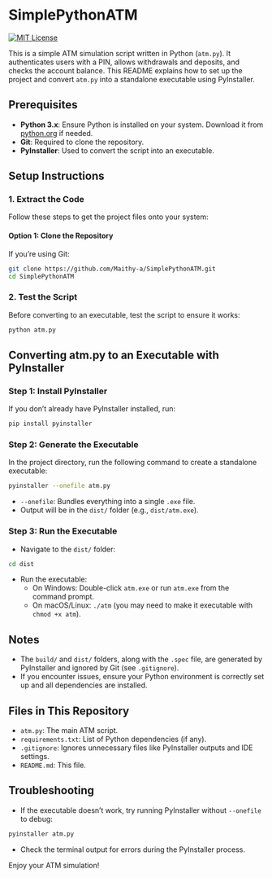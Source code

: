 # SimplePythonATM
[![MIT License](https://img.shields.io/badge/License-MIT-green.svg)](https://choosealicense.com/licenses/mit/)

This is a simple ATM simulation script written in Python (`atm.py`). It authenticates users with a PIN, allows withdrawals and deposits, and checks the account balance. This README explains how to set up the project and convert `atm.py` into a standalone executable using PyInstaller.

## Prerequisites

- **Python 3.x**: Ensure Python is installed on your system. Download it from [python.org](https://www.python.org/downloads/) if needed.
- **Git**: Required to clone the repository.
- **PyInstaller**: Used to convert the script into an executable.

## Setup Instructions

### 1. Extract the Code
Follow these steps to get the project files onto your system:

#### Option 1: Clone the Repository
If you’re using Git:
```bash
git clone https://github.com/Maithy-a/SimplePythonATM.git
cd SimplePythonATM
```

### 2. Test the Script
Before converting to an executable, test the script to ensure it works:
```bash
python atm.py
```

## Converting atm.py to an Executable with PyInstaller

### Step 1: Install PyInstaller
If you don’t already have PyInstaller installed, run:
```bash
pip install pyinstaller
```

### Step 2: Generate the Executable
In the project directory, run the following command to create a standalone executable:
```bash
pyinstaller --onefile atm.py
```
- `--onefile`: Bundles everything into a single `.exe` file.
- Output will be in the `dist/` folder (e.g., `dist/atm.exe`).

### Step 3: Run the Executable
- Navigate to the `dist/` folder:
```bash
cd dist
```
- Run the executable:
  - On Windows: Double-click `atm.exe` or run `atm.exe` from the command prompt.
  - On macOS/Linux: `./atm` (you may need to make it executable with `chmod +x atm`).

## Notes
- The `build/` and `dist/` folders, along with the `.spec` file, are generated by PyInstaller and ignored by Git (see `.gitignore`).
- If you encounter issues, ensure your Python environment is correctly set up and all dependencies are installed.

## Files in This Repository
- `atm.py`: The main ATM script.
- `requirements.txt`: List of Python dependencies (if any).
- `.gitignore`: Ignores unnecessary files like PyInstaller outputs and IDE settings.
- `README.md`: This file.

## Troubleshooting
- If the executable doesn’t work, try running PyInstaller without `--onefile` to debug:
```bash
pyinstaller atm.py
```
- Check the terminal output for errors during the PyInstaller process.

Enjoy your ATM simulation!
```
